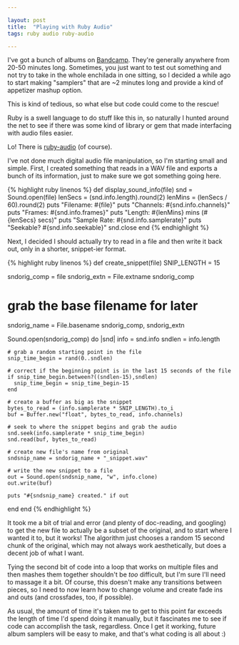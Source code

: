 ```yaml
---

layout: post
title:  "Playing with Ruby Audio"
tags: ruby audio ruby-audio

---
```

I've got a bunch of albums on [Bandcamp](https://nebyoolae.bandcamp.com). They're generally anywhere from 20-50 minutes long. Sometimes, you just want to test out something and not try to take in the whole enchilada in one sitting, so I decided a while ago to start making "samplers" that are ~2 minutes long and provide a kind of appetizer mashup option.

This is kind of tedious, so what else but code could come to the rescue!

<!--more-->

Ruby is a swell language to do stuff like this in, so naturally I hunted around the net to see if there was some kind of library or gem that made interfacing with audio files easier.

Lo! There is [ruby-audio](https://github.com/warhammerkid/ruby-audio) (of course).

I've not done much digital audio file manipulation, so I'm starting small and simple. First, I created something that reads in a WAV file and exports a bunch of its information, just to make sure we got something going here.

{% highlight ruby linenos %}
def display_sound_info(file)
  snd = Sound.open(file)
  lenSecs = (snd.info.length).round(2)
  lenMins = (lenSecs / 60).round(2)
  puts "Filename: #{file}"
  puts "Channels: #{snd.info.channels}"
  puts "Frames: #{snd.info.frames}"
  puts "Length: #{lenMins} mins (#{lenSecs} secs)"
  puts "Sample Rate: #{snd.info.samplerate}"
  puts "Seekable? #{snd.info.seekable}"
  snd.close
end
{% endhighlight %}

Next, I decided I should actually try to read in a file and then write it back out, only in a shorter, snippet-ier format.

{% highlight ruby linenos %}
def create_snippet(file)
  SNIP_LENGTH = 15

  sndorig_comp = file
  sndorig_extn = File.extname sndorig_comp
  # grab the base filename for later
  sndorig_name = File.basename sndorig_comp, sndorig_extn

  Sound.open(sndorig_comp) do |snd|
    info = snd.info
    sndlen = info.length

    # grab a random starting point in the file
    snip_time_begin = rand(0..sndlen)

    # correct if the beginning point is in the last 15 seconds of the file
    if snip_time_begin.between?((sndlen-15),sndlen)
      snip_time_begin = snip_time_begin-15
    end

    # create a buffer as big as the snippet
    bytes_to_read = (info.samplerate * SNIP_LENGTH).to_i
    buf = Buffer.new("float", bytes_to_read, info.channels)

    # seek to where the snippet begins and grab the audio
    snd.seek(info.samplerate * snip_time_begin)
    snd.read(buf, bytes_to_read)

    # create new file's name from original
    sndsnip_name = sndorig_name + "_snippet.wav"

    # write the new snippet to a file
    out = Sound.open(sndsnip_name, "w", info.clone)
    out.write(buf)

    puts "#{sndsnip_name} created." if out
  end
end
{% endhighlight %}

It took me a bit of trial and error (and plenty of doc-reading, and googling) to get the new file to actually be a subset of the original, and to start where I wanted it to, but it works! The algorithm just chooses a random 15 second chunk of the original, which may not always work aesthetically, but does a decent job of what I want.

Tying the second bit of code into a loop that works on multiple files and then mashes them together shouldn't be *too* difficult, but I'm sure I'll need to massage it a bit. Of course, this doesn't make any transitions between pieces, so I need to now learn how to change volume and create fade ins and outs (and crossfades, too, if possible).

As usual, the amount of time it's taken me to get to this point far exceeds the length of time I'd spend doing it manually, but it fascinates me to see if code can accomplish the task, regardless. Once I get it working, future album samplers will be easy to make, and that's what coding is all about :)
